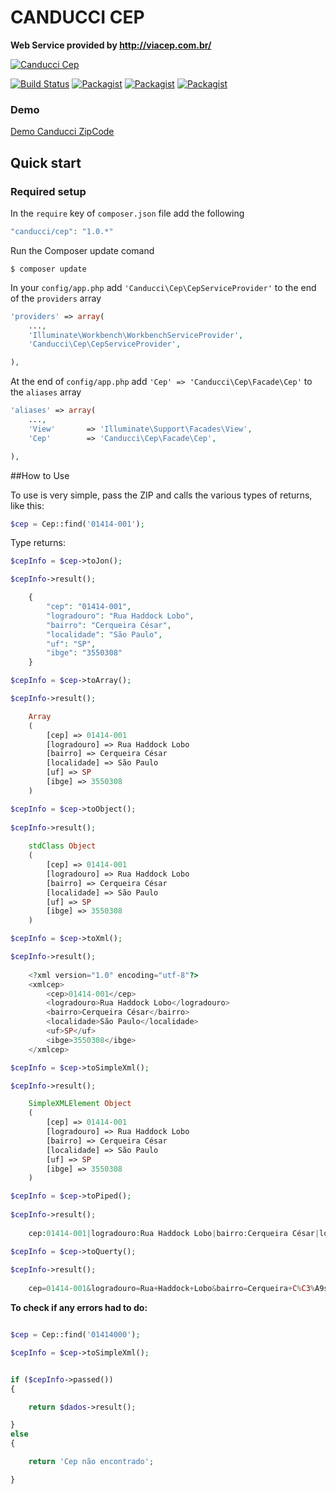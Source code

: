 # CANDUCCI CEP

__Web Service provided by http://viacep.com.br/__

[![Canducci Cep](http://i666.photobucket.com/albums/vv25/netdragoon/cep_zpsoqtae5hr.png)](https://packagist.org/packages/canducci/cep)

[![Build Status](https://travis-ci.org/netdragoon/canduccicep.svg?branch=master)](https://travis-ci.org/netdragoon/cep)
[![Packagist](https://img.shields.io/packagist/dt/canducci/cep.svg?style=flat)](https://packagist.org/packages/canducci/cep)
[![Packagist](https://img.shields.io/packagist/l/canducci/cep.svg)](https://packagist.org/packages/canducci/cep)
[![Packagist](https://img.shields.io/packagist/v/canducci/cep.svg)](https://packagist.org/packages/canducci/cep)

### Demo

[Demo Canducci ZipCode](http://zipcodedemo.herokuapp.com/)

## Quick start

### Required setup

In the `require` key of `composer.json` file add the following

```PHP
"canducci/cep": "1.0.*"
```

Run the Composer update comand

    $ composer update

In your `config/app.php` add `'Canducci\Cep\CepServiceProvider'` to the end of the `providers` array

```PHP
'providers' => array(
    ...,
    'Illuminate\Workbench\WorkbenchServiceProvider',
    'Canducci\Cep\CepServiceProvider',

),
```

At the end of `config/app.php` add `'Cep' => 'Canducci\Cep\Facade\Cep'` to the `aliases` array

```PHP
'aliases' => array(
    ...,
    'View'       => 'Illuminate\Support\Facades\View',
    'Cep'        => 'Canducci\Cep\Facade\Cep',

),
```

##How to Use

To use is very simple, pass the ZIP and calls the various types of returns, like this:

```PHP
$cep = Cep::find('01414-001');
```

Type returns:
```PHP    
$cepInfo = $cep->toJon();

$cepInfo->result();

    {
        "cep": "01414-001",
        "logradouro": "Rua Haddock Lobo",
        "bairro": "Cerqueira César",
        "localidade": "São Paulo",
        "uf": "SP",
        "ibge": "3550308"
    }
```

```PHP    
$cepInfo = $cep->toArray();

$cepInfo->result();

    Array
    (
        [cep] => 01414-001
        [logradouro] => Rua Haddock Lobo
        [bairro] => Cerqueira César
        [localidade] => São Paulo
        [uf] => SP
        [ibge] => 3550308
    )
```

```PHP    
$cepInfo = $cep->toObject();
    
$cepInfo->result();
    
    stdClass Object
    (
        [cep] => 01414-001
        [logradouro] => Rua Haddock Lobo
        [bairro] => Cerqueira César
        [localidade] => São Paulo
        [uf] => SP
        [ibge] => 3550308
    )
```

```PHP    
$cepInfo = $cep->toXml();

$cepInfo->result();
    
    <?xml version="1.0" encoding="utf-8"?>
    <xmlcep>
    	<cep>01414-001</cep>
    	<logradouro>Rua Haddock Lobo</logradouro>
    	<bairro>Cerqueira César</bairro>
    	<localidade>São Paulo</localidade>
    	<uf>SP</uf>
    	<ibge>3550308</ibge>
    </xmlcep>
```

```PHP    
$cepInfo = $cep->toSimpleXml();

$cepInfo->result();

    SimpleXMLElement Object
    (
        [cep] => 01414-001
        [logradouro] => Rua Haddock Lobo
        [bairro] => Cerqueira César
        [localidade] => São Paulo
        [uf] => SP
        [ibge] => 3550308
    )
```

```PHP    
$cepInfo = $cep->toPiped();
    
$cepInfo->result();
    
    cep:01414-001|logradouro:Rua Haddock Lobo|bairro:Cerqueira César|localidade:São Paulo|uf:SP|ibge:3550308
```
    
```PHP    
$cepInfo = $cep->toQuerty();
    
$cepInfo->result();
    
    cep=01414-001&logradouro=Rua+Haddock+Lobo&bairro=Cerqueira+C%C3%A9sar&localidade=S%C3%A3o+Paulo&uf=SP&ibge=3550308
```   
    
__To check if any errors had to do:__

```PHP

$cep = Cep::find('01414000');

$cepInfo = $cep->toSimpleXml();


if ($cepInfo->passed())
{

    return $dados->result();

}
else
{

    return 'Cep não encontrado';

}


```
